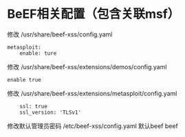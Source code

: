 # BeEF相关配置（包含关联msf）
修改 /usr/share/beef-xss/config.yaml
```
metasploit:
	enable: ture
```
修改 /usr/share/beef-xss/extensions/demos/config.yaml
```
enable true
```
修改 /usr/share/beef-xss/extensions/metasploit/config.yaml
```
	ssl: true
	ssl_version: 'TLSv1'
```
修改默认管理员密码 /etc/beef-xss/config.yaml 默认beef beef

